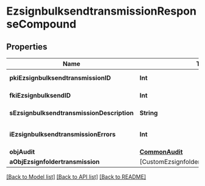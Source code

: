 # EzsignbulksendtransmissionResponseCompound

## Properties
Name | Type | Description | Notes
------------ | ------------- | ------------- | -------------
**pkiEzsignbulksendtransmissionID** | **Int** | The unique ID of the Ezsignbulksendtransmission | 
**fkiEzsignbulksendID** | **Int** | The unique ID of the Ezsignbulksend | 
**sEzsignbulksendtransmissionDescription** | **String** | The description of the Ezsignbulksendtransmission | 
**iEzsignbulksendtransmissionErrors** | **Int** | The number of errors during the Ezsignbulksendtransmission | 
**objAudit** | [**CommonAudit**](CommonAudit.md) |  | 
**aObjEzsignfoldertransmission** | [CustomEzsignfoldertransmissionResponse] |  | 

[[Back to Model list]](../README.md#documentation-for-models) [[Back to API list]](../README.md#documentation-for-api-endpoints) [[Back to README]](../README.md)


